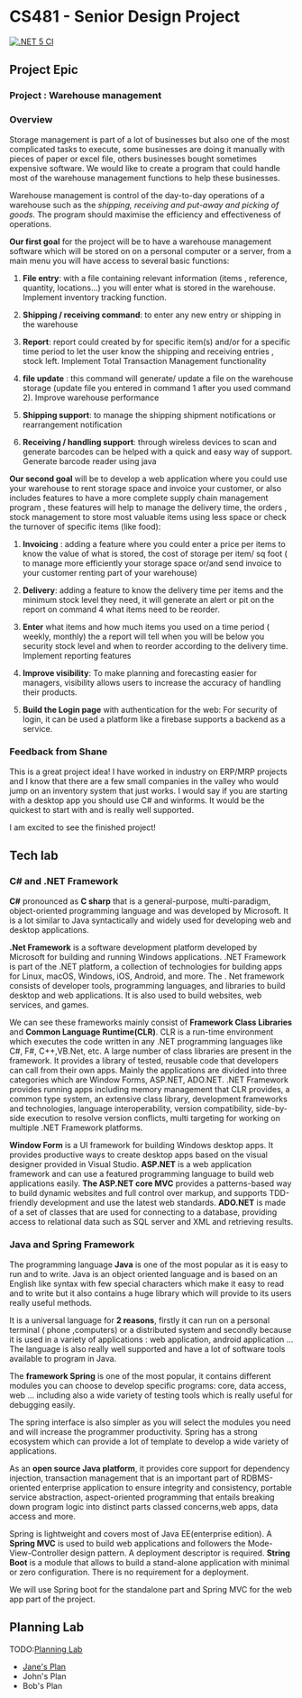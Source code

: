 # CS481 - Senior Design Project

[![.NET 5 CI](https://github.com/shanep-capstone/cs481-s21-team_2/actions/workflows/ci.yml/badge.svg)](https://github.com/shanep-capstone/cs481-s21-team_2/actions/workflows/ci.yml)

## Project Epic

### Project : Warehouse management

### Overview


Storage management is part of a lot of businesses but also one of the most complicated tasks to execute, some businesses are doing it manually with pieces of paper or excel file, others businesses bought sometimes expensive software. We would like to create a program that could handle most of the warehouse management functions to help these businesses. 
 
Warehouse management is control of the day-to-day operations of a warehouse such as the *shipping, receiving and put-away and picking of goods*. The program  should maximise the efficiency and effectiveness of operations.

 
**Our first goal** for the project will be to have a warehouse management software which will be stored on on a personal computer or a server, from a main menu you will have access to several basic functions:

1. **File entry**: with a file containing relevant information (items , reference, quantity, locations...) you will enter what is stored in the warehouse. Implement inventory tracking function.

2. **Shipping / receiving command**: to enter any new entry or shipping in the warehouse 

3. **Report**: report could created by for specific item(s) and/or for a specific time period to let the user know the shipping and receiving entries , stock left. Implement Total Transaction Management functionality

4. **file update** : this command will generate/ update a file on the warehouse storage (update file you entered in command 1 after you used command 2). Improve warehouse performance

5. **Shipping support**: to manage the shipping shipment notifications or rearrangement notification

6. **Receiving / handling support**: through wireless devices to scan and generate barcodes can be helped with a quick and easy way of support. Generate barcode reader using java

 
**Our second goal** will be to develop a web application where you could use your warehouse to rent storage space and invoice your customer, or also includes features to have a more complete supply chain management program , these features will help to manage the delivery time, the orders , stock management to store most valuable items using less space or check the turnover of specific items (like food):
 
1. **Invoicing** : adding a feature where you could enter a price per items to know the value of what is stored, the cost of storage per item/ sq foot ( to manage more efficiently your storage space or/and  send invoice to your customer renting part of your warehouse)

2. **Delivery**: adding a feature to know the delivery time per items and the minimum stock level they need, it will generate an alert or pit on the report on command 4 what items need to be reorder.

3. **Enter** what items and how much items you used on a time period ( weekly, monthly) the a report will tell when you will be below you security stock level and when to reorder according to the delivery time. Implement reporting features
 
4. **Improve visibility**: To make planning and forecasting easier for managers, visibility allows users to increase the accuracy of handling their products.

5. **Build the Login page** with authentication for  the web: For security of login, it can be used a platform like a firebase supports a backend as a service.

### Feedback from Shane

This is a great project idea! I have worked in industry on ERP/MRP projects and I know that there are a few small companies in the valley who would jump on an inventory system that just works. I would say if you are starting with a desktop app you should use C# and winforms. It would be the quickest to start with and is really well supported.

I am excited to see the finished project! 




## Tech lab


### C# and .NET Framework

**C#** pronounced as **C sharp** that is a general-purpose, multi-paradigm, object-oriented programming language and was developed by Microsoft. It is a lot similar to Java syntactically and widely used for developing web and desktop applications.

**.Net Framework** is a software development platform developed by Microsoft for building and running Windows applications. .NET Framework is part of the .NET platform, a collection of technologies for building apps for Linux, macOS, Windows, iOS, Android, and more. The . Net framework consists of developer tools, programming languages, and libraries to build desktop and web applications. It is also used to build websites, web services, and games.

We can see these frameworks mainly consist of **Framework Class Libraries** and **Common Language Runtime(CLR)**. CLR is a run-time environment which executes the code written in any .NET programming languages like C#, F#, C++,VB.Net, etc.
 A large number of class libraries are present in the framework. It provides a library of tested, reusable code that developers can call from their own apps. Mainly the applications are divided into three categories which are Window Forms, ASP.NET, ADO.NET. .NET Framework provides running apps including memory management that CLR provides, a common type system, an extensive class library, development frameworks and technologies, language interoperability, version compatibility, side-by-side execution to resolve version conflicts, multi targeting for working on multiple .NET Framework platforms.

**Window Form** is a UI framework for building Windows desktop apps. It provides productive ways to create desktop apps based on the visual designer provided in Visual Studio. **ASP.NET** is a web application framework and can use a featured programming language to build web applications easily. **The ASP.NET core MVC** provides a patterns-based way to build dynamic websites and full control over markup, and supports TDD-friendly development and use the latest web standards. **ADO.NET** is made of a set of classes that are used for connecting to a database, providing access to relational data such as SQL server and XML and retrieving results.

### Java and Spring Framework

The programming language **Java** is one of the most popular as it is easy to run and to write. Java is an object oriented language and is based on an English like syntax with few special characters which make it easy to read and to write but it also contains a huge library which will provide to its users really useful methods.
 
It is a universal language for **2 reasons**, firstly it can run on a personal  terminal ( phone ,computers) or a distributed system and secondly because it is used in a variety of applications : web application, android application ... The language is also really well supported and have a lot of software tools available to program in Java.
 
The **framework Spring** is one of the most popular, it contains different modules you can choose to develop specific programs: core, data access, web ... including also a wide variety of testing tools which is really useful for debugging easily. 

The spring interface is also simpler as you will select the modules you need and will increase the programmer productivity. Spring has a strong ecosystem which can provide a lot of template to develop a wide variety of applications.

As an **open source Java platform**, it provides core support for dependency injection, transaction management that is an important part of RDBMS-oriented enterprise application to ensure integrity and consistency, portable service abstraction, aspect-oriented programming that entails breaking down program logic into distinct parts classed concerns,web apps, data access and more. 

Spring is lightweight and covers most of Java EE(enterprise edition). A **Spring MVC** is used to build web applications and followers the Mode-View-Controller design pattern. A deployment descriptor is required. **String Boot** is a module that allows to build a stand-alone application with minimal or zero configuration. There is no requirement for a deployment.

We will use Spring boot for the standalone part and Spring MVC for the web app part of the project.


## Planning Lab

TODO:[Planning Lab](https://shanep.github.io/capstone/labs/planning/)

- [Jane's Plan](planning/janedoe@u.boisestate.edu.md)
- John's Plan
- Bob's Plan
